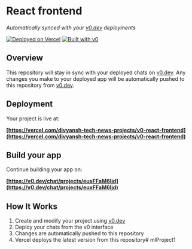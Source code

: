 # React frontend

*Automatically synced with your [v0.dev](https://v0.dev) deployments*

[![Deployed on Vercel](https://img.shields.io/badge/Deployed%20on-Vercel-black?style=for-the-badge&logo=vercel)](https://vercel.com/divyansh-tech-news-projects/v0-react-frontend)
[![Built with v0](https://img.shields.io/badge/Built%20with-v0.dev-black?style=for-the-badge)](https://v0.dev/chat/projects/euxFFaM6ljd)

## Overview

This repository will stay in sync with your deployed chats on [v0.dev](https://v0.dev).
Any changes you make to your deployed app will be automatically pushed to this repository from [v0.dev](https://v0.dev).

## Deployment

Your project is live at:

**[https://vercel.com/divyansh-tech-news-projects/v0-react-frontend](https://vercel.com/divyansh-tech-news-projects/v0-react-frontend)**

## Build your app

Continue building your app on:

**[https://v0.dev/chat/projects/euxFFaM6ljd](https://v0.dev/chat/projects/euxFFaM6ljd)**

## How It Works

1. Create and modify your project using [v0.dev](https://v0.dev)
2. Deploy your chats from the v0 interface
3. Changes are automatically pushed to this repository
4. Vercel deploys the latest version from this repository#   m l P r o j e c t 1  
 